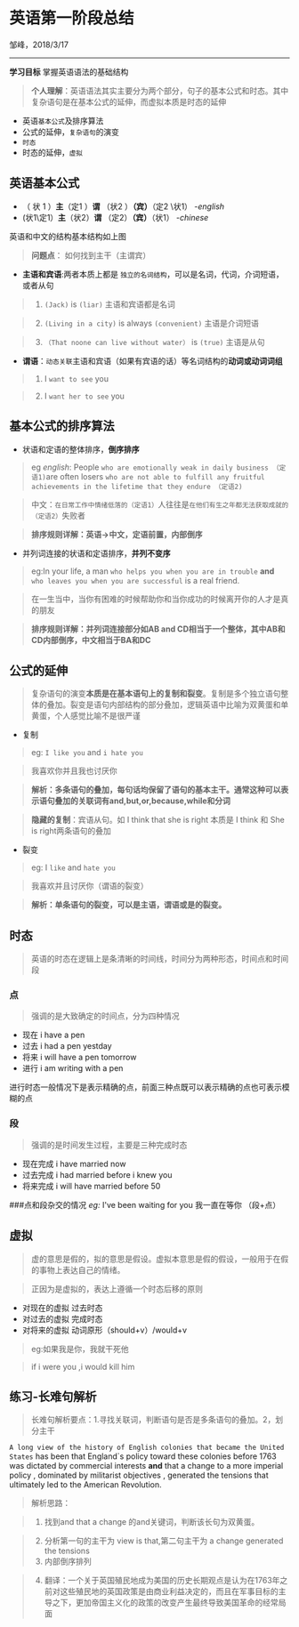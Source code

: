 # 英语第一阶段总结 

邹峰，2018/3/17

------

**学习目标** 掌握英语语法的基础结构

>**个人理解**：英语语法其实主要分为两个部分，句子的基本公式和时态。其中复杂语句是在基本公式的延伸，而虚拟本质是时态的延伸

- 英语`基本公式`及排序算法
- 公式的延伸，`复杂语句`的演变
- `时态`
- 时态的延伸，`虚拟`

## 英语基本公式

- （ 状  1  ）**主**（定1 ）**谓**  （状2 ）**（宾）**（定2 \状1）     -*english*
- (状1\定1）**主**（状2）**谓** （定2）**（宾）**（状1）       -*chinese*

英语和中文的结构基本结构如上图

> **问题点**： 如何找到主干（主谓宾）

- **主语和宾语**:两者本质上都是 `独立的名词结构`，可以是名词，代词，介词短语，或者从句
>1. `(Jack)` is `(liar)` 主语和宾语都是名词

> 2. `(Living in a city)` is always `(convenient)` 主语是介词短语

> 3. `（That noone can live without water）` is `(true)` 主语是从句
 
- **谓语**：`动态关联`主语和宾语（如果有宾语的话）等名词结构的**动词或动词词组**
> 1. I `want to see` you  

> 2. I `want her to see` you 
## 基本公式的排序算法
- 状语和定语的整体排序，**倒序排序**
> eg *english*: People `who are emotionally weak in daily business （定语1)`are often losers `who are not able to fulfill any fruitful achievements in the lifetime that they endure （定语2)`

> 中文：`在日常工作中情绪低落的（定语1）`人往往是`在他们有生之年都无法获取成就的（定语2）`失败者

>**排序规则详解：英语->中文，定语前置，内部倒序** 

- 并列词连接的状语和定语排序，**并列不变序**
>eg:In your life, a man `who helps you when you are in trouble` **and**` who leaves you when you are successful` is a real friend.

> 在一生当中，当你有困难的时候帮助你和当你成功的时候离开你的人才是真的朋友

> **排序规则详解：并列词连接部分如AB and CD相当于一个整体，其中AB和CD内部倒序，中文相当于BA和DC**

## 公式的延伸
>复杂语句的演变**本质是在基本语句上的复制和裂变**。复制是多个独立语句整体的叠加。裂变是语句内部结构的部分叠加，逻辑英语中比喻为双黄蛋和单黄蛋，个人感觉比喻不是很严谨

- 复制
> eg: `I like you` and `i hate you` 

> 我喜欢你并且我也讨厌你

> **解析：多条语句的叠加，每句话均保留了语句的基本主干。通常这种可以表示语句叠加的关联词有and,but,or,because,while和分词**

> **隐藏的复制**：宾语从句。如 I think that she is right 本质是 I think  和 She is right两条语句的叠加

- 裂变
> eg: I `like` and `hate you` 

> 我喜欢并且讨厌你（谓语的裂变）

> **解析：单条语句的裂变，可以是主语，谓语或是的裂变。**

## 时态
>英语的时态在逻辑上是条清晰的时间线，时间分为两种形态，时间点和时间段

### 点
>强调的是大致确定的时间点，分为四种情况

- 现在 i have a pen
- 过去 i had a pen yestday
- 将来 i will have a pen tomorrow
- 进行 i am writing with a pen

 进行时态一般情况下是表示精确的点，前面三种点既可以表示精确的点也可表示模糊的点
### 段
> 强调的是时间发生过程，主要是三种完成时态

- 现在完成 i have married now
- 过去完成 i had married before i knew you
- 将来完成 i will have married before 50

###点和段杂交的情况
*eg:* I've been waiting for you
我一直在等你 （段+点）
## 虚拟
> 虚的意思是假的，拟的意思是假设。虚拟本意思是假的假设，一般用于在假的事物上表达自己的情绪。

> 正因为是虚拟的，表达上遵循一个时态后移的原则
 
- 对现在的虚拟 过去时态
- 对过去的虚拟 完成时态
- 对将来的虚拟 动词原形（should+v）/would+v
 
> eg:如果我是你，我就干死他

>if i were you ,i would kill him

## 练习-长难句解析
> 长难句解析要点：1.寻找关联词，判断语句是否是多条语句的叠加。2，划分主干

`A long view of the history of English colonies that became the United States` has been that England`s policy toward these colonies before 1763 was dictated by commercial interests **and** that a change to a more imperial policy , dominated by militarist objectives , generated the tensions that ultimately led to the American Revolution.
> 解析思路：

> 1. 找到and that a change 的and关键词，判断该长句为双黄蛋。

> 2. 分析第一句的主干为 view is that,第二句主干为 a change generated the tensions
> 3. 内部倒序排列

> 4. 翻译：一个关于英国殖民地成为美国的历史长期观点是认为在1763年之前对这些殖民地的英国政策是由商业利益决定的，而且在军事目标的主导之下，更加帝国主义化的政策的改变产生最终导致美国革命的经常局面


